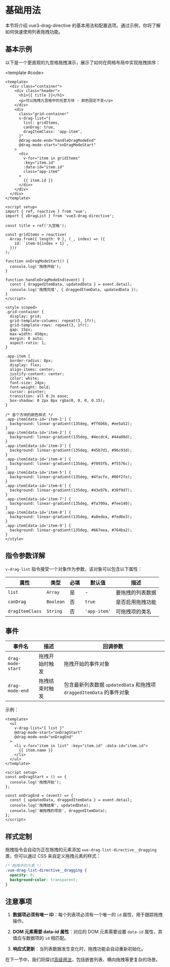 # 基础用法

本节将介绍 vue3-drag-directive 的基本用法和配置选项。通过示例，你将了解如何快速使用列表拖拽功能。

## 基本示例

以下是一个更直观的九宫格拖拽演示，展示了如何在网格布局中实现拖拽排序：

<Demo>
  <DragListDemo />

<template #code>

```vue
<template>
  <div class="container">
    <div class="header">
      <h1>{{ title }}</h1>
      <p>可以拖拽九宫格中的任意方块 - 颜色固定不变</p>
    </div>
    <div
      class="grid-container"
      v-drag-list="{
        list: gridItems,
        canDrag: true,
        dragItemClass: 'app-item',
      }"
      @drag-mode-end="handleDragModeEnd"
      @drag-mode-start="onDragModeStart"
    >
      <div
        v-for="item in gridItems"
        :key="item.id"
        :data-id="item.id"
        class="app-item"
      >
        {{ item.id }}
      </div>
    </div>
  </div>
</template>

<script setup>
import { ref, reactive } from 'vue';
import { vDragList } from 'vue3-drag-directive';

const title = ref('九宫格');

const gridItems = reactive(
  Array.from({ length: 9 }, (_, index) => ({
    id: `item-${index + 1}`,
  }))
);

function onDragModeStart() {
  console.log('拖拽开始');
}

function handleDragModeEnd(event) {
  const { draggedItemData, updatedData } = event.detail;
  console.log('拖拽完成', { draggedItemData, updatedData });
}
</script>

<style scoped>
.grid-container {
  display: grid;
  grid-template-columns: repeat(3, 1fr);
  grid-template-rows: repeat(3, 1fr);
  gap: 15px;
  max-width: 450px;
  margin: 0 auto;
  aspect-ratio: 1;
}

.app-item {
  border-radius: 8px;
  display: flex;
  align-items: center;
  justify-content: center;
  color: white;
  font-size: 24px;
  font-weight: bold;
  cursor: pointer;
  transition: all 0.3s ease;
  box-shadow: 0 2px 8px rgba(0, 0, 0, 0.15);
}

/* 各个方块的颜色样式 */
.app-item[data-id='item-1'] {
  background: linear-gradient(135deg, #ff6b6b, #ee5a52);
}
.app-item[data-id='item-2'] {
  background: linear-gradient(135deg, #4ecdc4, #44a08d);
}
.app-item[data-id='item-3'] {
  background: linear-gradient(135deg, #45b7d1, #96c93d);
}
.app-item[data-id='item-4'] {
  background: linear-gradient(135deg, #f093fb, #f5576c);
}
.app-item[data-id='item-5'] {
  background: linear-gradient(135deg, #4facfe, #00f2fe);
}
.app-item[data-id='item-6'] {
  background: linear-gradient(135deg, #43e97b, #38f9d7);
}
.app-item[data-id='item-7'] {
  background: linear-gradient(135deg, #fa709a, #fee140);
}
.app-item[data-id='item-8'] {
  background: linear-gradient(135deg, #a8edea, #fed6e3);
}
.app-item[data-id='item-9'] {
  background: linear-gradient(135deg, #667eea, #764ba2);
}
</style>
```

  </template>
</Demo>

## 指令参数详解

`v-drag-list` 指令接受一个对象作为参数，该对象可以包含以下属性：

| 属性            | 类型      | 必填 | 默认值       | 描述             |
| --------------- | --------- | ---- | ------------ | ---------------- |
| `list`          | `Array`   | 是   | -            | 要拖拽的列表数据 |
| `canDrag`       | `Boolean` | 否   | `true`       | 是否启用拖拽功能 |
| `dragItemClass` | `String`  | 否   | `'app-item'` | 可拖拽项的类名   |

## 事件

| 事件名            | 描述           | 回调参数                                                             |
| ----------------- | -------------- | -------------------------------------------------------------------- |
| `drag-mode-start` | 拖拽开始时触发 | 拖拽开始的事件对象                                                   |
| `drag-mode-end`   | 拖拽结束时触发 | 包含最新列表数据 `updatedData` 和拖拽项 `draggedItemData` 的事件对象 |

示例：

```vue
<template>
  <ul
    v-drag-list="{ list }"
    @drag-mode-start="onDragStart"
    @drag-mode-end="onDragEnd"
  >
    <li v-for="item in list" :key="item.id" :data-id="item.id">
      {{ item.name }}
    </li>
  </ul>
</template>

<script setup>
const onDragStart = () => {
  console.log('拖拽开始');
};

const onDragEnd = (event) => {
  const { updatedData, draggedItemData } = event.detail;
  console.log('拖拽结束', updatedData);
  console.log('被拖拽的项目', draggedItemData);
};
</script>
```

## 样式定制

拖拽指令会自动为正在拖拽的元素添加 `vue-drag-list-directive__dragging` 类，你可以通过 CSS 来自定义拖拽元素的样式：

```css
/* 拖拽中的元素 */
.vue-drag-list-directive__dragging {
  opacity: 0;
  background-color: transparent;
}
```

## 注意事项

1. **数据项必须有唯一 ID**：每个列表项必须有一个唯一的 `id` 属性，用于跟踪拖拽操作。

2. **DOM 元素需要 data-id 属性**：对应的 DOM 元素需要设置 `data-id` 属性，其值应与数据项的 `id` 相匹配。

3. **响应式更新**：当列表数据发生变化时，拖拽功能会自动重新初始化。

在下一节中，我们将探讨[高级用法](/guide/advanced-usage)，包括嵌套列表、横向拖拽等更复杂的场景。
